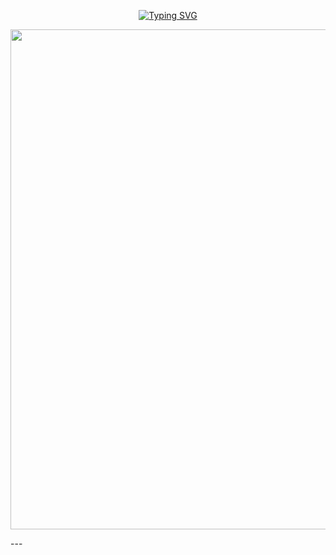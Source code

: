 <p align="center">
<a href="https://git.io/typing-svg"><img src="https://readme-typing-svg.demolab.com?font=Fira+Code&weight=700&size=40&pause=1000&color=F75722&width=435&lines=Created+by+Miracle-mmp" alt="Typing SVG" /></a>
</p>
<p align="center">
  <img src="https://files.catbox.moe/odekje.jpg
     " width="800"/>
</p>
---
